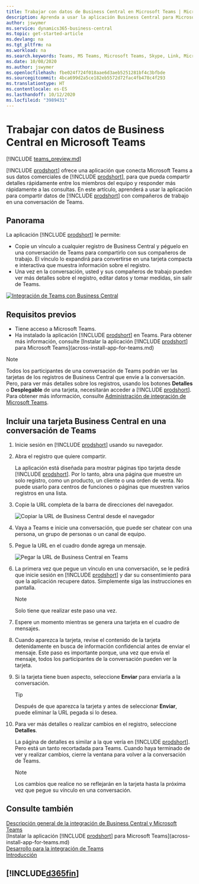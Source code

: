 ```yaml
---
title: Trabajar con datos de Business Central en Microsoft Teams | Microsoft Docs
description: Aprenda a usar la aplicación Business Central para Microsoft Teams.
author: jswymer
ms.service: dynamics365-business-central
ms.topic: get-started-article
ms.devlang: na
ms.tgt_pltfrm: na
ms.workload: na
ms.search.keywords: Teams, MS Teams, Microsoft Teams, Skype, Link, Microsoft 365, collaborate, collaboration, teamwork
ms.date: 10/08/2020
ms.author: jswymer
ms.openlocfilehash: fbe024f724f018aae6d3aeb5251281bf4c3bfbde
ms.sourcegitcommit: 4bca699d2a5ce182eb5572d72fac4fb478c4f293
ms.translationtype: HT
ms.contentlocale: es-ES
ms.lasthandoff: 10/12/2020
ms.locfileid: "3989431"
---
```

# <a name="working-with-business-central-data-in-microsoft-teams"></a>Trabajar con datos de Business Central en Microsoft Teams

[!INCLUDE [teams_preview.md](includes/teams_preview.md)]

[!INCLUDE [prodshort](includes/prodshort.md)] ofrece una aplicación que conecta Microsoft Teams a sus datos comerciales de [!INCLUDE [prodshort](includes/prodshort.md)], para que pueda compartir detalles rápidamente entre los miembros del equipo y responder más rápidamente a las consultas. En este artículo, aprenderá a usar la aplicación para compartir datos de [!INCLUDE [prodshort](includes/prodshort.md)] con compañeros de trabajo en una conversación de Teams.

## <a name="overview"></a>Panorama

La aplicación [!INCLUDE [prodshort](includes/prodshort.md)] le permite:

- Copie un vínculo a cualquier registro de Business Central y péguelo en una conversación de Teams para compartirlo con sus compañeros de trabajo. El vínculo lo expandirá para convertirse en una tarjeta compacta e interactiva que muestra información sobre el registro.
- Una vez en la conversación, usted y sus compañeros de trabajo pueden ver más detalles sobre el registro, editar datos y tomar medidas, sin salir de Teams.

[![Integración de Teams con Business Central](media/teams-intro-v3.png)](media/teams-intro-v3.png#lightbox)

## <a name="prerequisites"></a>Requisitos previos

- Tiene acceso a Microsoft Teams.
- Ha instalado la aplicación [!INCLUDE [prodshort](includes/prodshort.md)] en Teams. Para obtener más información, consulte [Instalar la aplicación [!INCLUDE [prodshort](includes/prodshort.md)] para Microsoft Teams](across-install-app-for-teams.md)

> [!NOTE]
> Todos los participantes de una conversación de Teams podrán ver las tarjetas de los registros de Business Central que envíe a la conversación. Pero, para ver más detalles sobre los registros, usando los botones **Detalles** o **Desplegable** de una tarjeta, necesitarán acceder a [!INCLUDE [prodshort](includes/prodshort.md)]. Para obtener más información, consulte [Administración de integración de Microsoft Teams](admin-teams-integration.md#minimum-requirements-1).
<!--
- People You and your coworkers have the following permissions in [!INCLUDE [prodshort](includes/prodshort.md)]
  - To paste a [!INCLUDE [prodshort](includes/prodshort.md)] link into a Teams conversation and have it expand into a card, you have to have at least permission to view the page and its data.
  - Once a card is submitted into a conversation, any user in that conversation can view that card without having permission to Business Central.
  - For other users to view more details from card, they must also have view permission, as a minimum, to the page and its data. If they want to change data, they'll need modify permissions.

  Setting up permissions is typically done by an administrator. For more information, see [Managing Microsoft Teams Integration](admin-teams-integration.md).-->

## <a name="include-a-business-central-card-in-a-teams-conversation"></a>Incluir una tarjeta Business Central en una conversación de Teams

1. Inicie sesión en [!INCLUDE [prodshort](includes/prodshort.md)] usando su navegador.
2. Abra el registro que quiere compartir.

    La aplicación está diseñada para mostrar páginas tipo tarjeta desde [!INCLUDE [prodshort](includes/prodshort.md)]. Por lo tanto, abra una página que muestre un solo registro, como un producto, un cliente o una orden de venta. No puede usarlo para centros de funciones o páginas que muestren varios registros en una lista.

3. Copie la URL completa de la barra de direcciones del navegador.

   ![Copiar la URL de Business Central desde el navegador](media/teams-url.png)
4. Vaya a Teams e inicie una conversación, que puede ser chatear con una persona, un grupo de personas o un canal de equipo.

    <!--Teams imposes a few limitations here eg. you cannot unfurl a link during a Voice/Video call :/ We should probably only mention this in a Troubleshooting section (and i hope it will also be fixed soon)-->
5. Pegue la URL en el cuadro donde agrega un mensaje.

   ![Pegar la URL de Business Central en Teams](media/teams-paste-url.png)
6. La primera vez que pegue un vínculo en una conversación, se le pedirá que inicie sesión en [!INCLUDE [prodshort](includes/prodshort.md)] y dar su consentimiento para que la aplicación recupere datos. Simplemente siga las instrucciones en pantalla.

    > [!NOTE]
    > Solo tiene que realizar este paso una vez.

7. Espere un momento mientras se genera una tarjeta en el cuadro de mensajes.

8. Cuando aparezca la tarjeta, revise el contenido de la tarjeta detenidamente en busca de información confidencial antes de enviar el mensaje. Este paso es importante porque, una vez que envía el mensaje, todos los participantes de la conversación pueden ver la tarjeta.

9. Si la tarjeta tiene buen aspecto, seleccione **Enviar** para enviarla a la conversación.

    > [!TIP]
    > Después de que aparezca la tarjeta y antes de seleccionar **Enviar**, puede eliminar la URL pegada si lo desea.

10. Para ver más detalles o realizar cambios en el registro, seleccione **Detalles**.

    La página de detalles es similar a la que vería en [!INCLUDE [prodshort](includes/prodshort.md)]. Pero está un tanto recortadada para Teams. Cuando haya terminado de ver y realizar cambios, cierre la ventana para volver a la conversación de Teams.

    > [!NOTE]
    > Los cambios que realice no se reflejarán en la tarjeta hasta la próxima vez que pegue su vínculo en una conversación.

## <a name="see-also"></a>Consulte también

[Descripción general de la integración de Business Central y Microsoft Teams](across-teams-overview.md)  
[Instalar la aplicación [!INCLUDE [prodshort](includes/prodshort.md)] para Microsoft Teams](across-install-app-for-teams.md)  
[Desarrollo para la integración de Teams](/dynamics365/business-central/dev-itpro/developer/devenv-develop-for-teams)  
[Introducción](product-get-started.md)  

## [!INCLUDE[d365fin](includes/free_trial_md.md)]  
